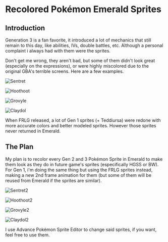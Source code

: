 # Recolored Pokémon Emerald Sprites

## Introduction

Generation 3 is a fan favorite, it introduced a lot of mechanics that still remain to this day, like abilities, IVs, double battles, etc. Although a personal complaint i always had with them were the sprites.

Don't get me wrong, they aren't bad, but some of them didn't look great (especially on the expressions), or were highly miscolored due to the original GBA's terrible screens. Here are a few examples.

![Sentret](https://media.discordapp.net/attachments/1074354433368018995/1212240140085239808/image.png?ex=65f11d9b&is=65dea89b&hm=9e575a718e7db22c268f5b5cf98034549cdb238fc6e6278d957ff205db150277&=&format=webp&quality=lossless&width=682&height=481)

![Hoothoot](https://media.discordapp.net/attachments/1074354433368018995/1212240684816273494/image.png?ex=65f11e1d&is=65dea91d&hm=b8215be027ebaf309a71b4172e621903f994a0a8c71d29a2a399e50be3d404c6&=&format=webp&quality=lossless&width=685&height=470)

![Grovyle](https://media.discordapp.net/attachments/1074354433368018995/1212241268164399144/image.png?ex=65f11ea8&is=65dea9a8&hm=fc860b180aa0fa12fac1f8927fc81b3ac27e4b986dc7e33670f951028ddee4e9&=&format=webp&quality=lossless&width=684&height=468)

![Claydol](https://media.discordapp.net/attachments/1074354433368018995/1212241607118688286/image.png?ex=65f11ef9&is=65dea9f9&hm=c4ef70728b7d59a581948dcc64203f31b287cfa5d29665e3581cbe31d50d5eea&=&format=webp&quality=lossless&width=687&height=472)

When FRLG released, a lot of Gen 1 sprites (+ Teddiursa) were redone with more accurate colors and better modeled sprites. However those sprites never returned in Emerald.

## The Plan
My plan is to recolor every Gen 2 and 3 Pokémon Sprite in Emerald to make them look as they do in future game's sprites (especifically HGSS or BW). For Gen 1, i'm doing the same thing but using the FRLG sprites instead, making a new 2nd frame animation for them (but some of them will be reused from Emerald if the sprites are similar). 

![Sentret2](https://media.discordapp.net/attachments/1074354433368018995/1212242114734333972/image.png?ex=65f11f72&is=65deaa72&hm=a94be9b21f684559047bf6012bee8087e94b172223debe4c05a7bd4fa800da2c&=&format=webp&quality=lossless&width=685&height=408)

![Hoothoot2](https://media.discordapp.net/attachments/1074354433368018995/1212242114734333972/image.png?ex=65f11f72&is=65deaa72&hm=a94be9b21f684559047bf6012bee8087e94b172223debe4c05a7bd4fa800da2c&=&format=webp&quality=lossless&width=685&height=408)

![Grovyle2](https://media.discordapp.net/attachments/1074354433368018995/1212242114734333972/image.png?ex=65f11f72&is=65deaa72&hm=a94be9b21f684559047bf6012bee8087e94b172223debe4c05a7bd4fa800da2c&=&format=webp&quality=lossless&width=685&height=408)

![Claydol2](https://media.discordapp.net/attachments/1074354433368018995/1212242114734333972/image.png?ex=65f11f72&is=65deaa72&hm=a94be9b21f684559047bf6012bee8087e94b172223debe4c05a7bd4fa800da2c&=&format=webp&quality=lossless&width=685&height=408)

I use Advance Pokémon Sprite Editor to change said sprites, if you want, feel free to use them.
